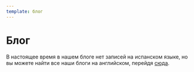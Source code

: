 ```yaml
---
template: блог
---
```

# Блог

В настоящее время в нашем блоге нет записей на испанском языке, но вы можете найти все наши блоги на английском, перейдя [сюда](https://peachbitcoin.com/blog).

